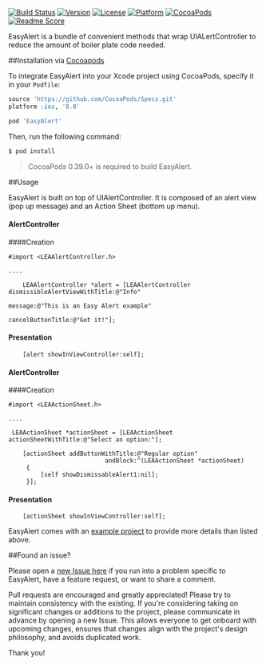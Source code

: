 [![Build Status](https://travis-ci.org/lagubull/EasyAlert.svg)](https://travis-ci.org/lagubull/EasyAlert)
[![Version](https://img.shields.io/cocoapods/v/EasyAlert.svg?style=flat)](http://cocoapods.org/pods/EasyAlert)
[![License](https://img.shields.io/cocoapods/l/EasyAlert.svg?style=flat)](http://cocoapods.org/pods/EasyAlert)
[![Platform](https://img.shields.io/cocoapods/p/EasyAlert.svg?style=flat)](http://cocoapods.org/pods/EasyAlert)
[![CocoaPods](https://img.shields.io/cocoapods/metrics/doc-percent/EasyAlert.svg)](http://cocoapods.org/pods/EasyAlert)
[![Readme Score](http://readme-score-api.herokuapp.com/score.svg?url=https://github.com/lagubull/easyalert/)](http://clayallsopp.github.io/readme-score?url=https://github.com/lagubull/easyalert/)

EasyAlert is a bundle of convenient methods that wrap UIALertController to reduce the amount of boiler plate code needed.

##Installation via [Cocoapods](https://cocoapods.org/)

To integrate EasyAlert into your Xcode project using CocoaPods, specify it in your `Podfile`:

```ruby
source 'https://github.com/CocoaPods/Specs.git'
platform :ios, '8.0'

pod 'EasyAlert'
```

Then, run the following command:

```bash
$ pod install
```

> CocoaPods 0.39.0+ is required to build EasyAlert.

##Usage

EasyAlert is built on top of UIAlertController. It is composed of an alert view (pop up message) and an Action Sheet (bottom up menu).

#### AlertController

####Creation

```objc
#import <LEAAlertController.h>

....

    LEAAlertController *alert = [LEAAlertController dismissibleAlertViewWithTitle:@"Info"
                                                                          message:@"This is an Easy Alert example"
                                                                cancelButtonTitle:@"Got it!"];                                                         
```

#### Presentation

```objc
	[alert showInViewController:self];
```

#### AlertController

####Creation

```objc
#import <LEAActionSheet.h>

....

 LEAActionSheet *actionSheet = [LEAActionSheet actionSheetWithTitle:@"Select an option:"];
    
    [actionSheet addButtonWithTitle:@"Regular option"
                           andBlock:^(LEAActionSheet *actionSheet)
     {
         [self showDismissableAlert1:nil];
     }];

```

#### Presentation

```objc
	[actionSheet showInViewController:self];
```

EasyAlert comes with an [example project](https://github.com/lagubull/EasyAlert/tree/master/Example/EasyAlertExample) to provide more details than listed above.

##Found an issue?

Please open a [new Issue here](https://github.com/lagubull/EasyAlert/issues/new) if you run into a problem specific to EasyAlert, have a feature request, or want to share a comment.

Pull requests are encouraged and greatly appreciated! Please try to maintain consistency with the existing. If you're considering taking on significant changes or additions to the project, please communicate in advance by opening a new Issue. This allows everyone to get onboard with upcoming changes, ensures that changes align with the project's design philosophy, and avoids duplicated work.

Thank you!
